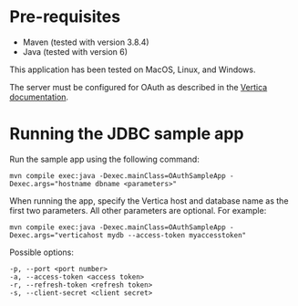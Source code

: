 # Pre-requisites

- Maven (tested with version 3.8.4)
- Java (tested with version 6)

This application has been tested on MacOS, Linux, and Windows.

The server must be configured for OAuth as described in the [Vertica documentation](https://docs.vertica.com/24.1.x/en/security-and-authentication/client-authentication/oauth-2-0-authentication/configuring-oauth-authentication/).

# Running the JDBC sample app

Run the sample app using the following command:
```
mvn compile exec:java -Dexec.mainClass=OAuthSampleApp -Dexec.args="hostname dbname <parameters>"
```

When running the app, specify the Vertica host and database name as the first two parameters. All other parameters are optional. For example:
```
mvn compile exec:java -Dexec.mainClass=OAuthSampleApp -Dexec.args="verticahost mydb --access-token myaccesstoken"
```

Possible options:
```
-p, --port <port number>
-a, --access-token <access token>
-r, --refresh-token <refresh token>
-s, --client-secret <client secret>
```
